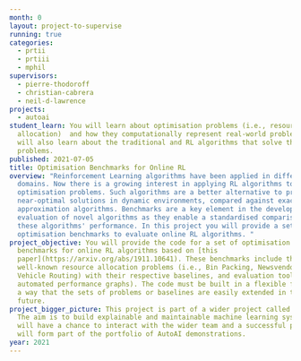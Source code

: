 ```yaml
---
month: 0
layout: project-to-supervise
running: true
categories:
  - prtii
  - prtiii
  - mphil
supervisors:
  - pierre-thodoroff
  - christian-cabrera
  - neil-d-lawrence
projects:
  - autoai
student_learn: You will learn about optimisation problems (i.e., resource
  allocation)  and how they computationally represent real-world problems. You
  will also learn about the traditional and RL algorithms that solve these
  problems.
published: 2021-07-05
title: Optimisation Benchmarks for Online RL
overview: "Reinforcement Learning algorithms have been applied in different
  domains. Now there is a growing interest in applying RL algorithms to
  optimisation problems. Such algorithms are a better alternative to produce
  near-optimal solutions in dynamic environments, compared against exact or
  approximation algorithms. Benchmarks are a key element in the development and
  evaluation of novel algorithms as they enable a standardised comparison of
  these algorithms' performance. In this project you will provide a set of
  optimisation benchmarks to evaluate online RL algorithms. "
project_objective: You will provide the code for a set of optimisation problems
  benchmarks for online RL algorithms based on [this
  paper](https://arxiv.org/abs/1911.10641). These benchmarks include three
  well-known resource allocation problems (i.e., Bin Packing, Newsvendoor, and
  Vehicle Routing) with their respective baselines, and evaluation tools (e.g.,
  automated performance graphs). The code must be built in a flexible fashion in
  a way that the sets of problems or baselines are easily extended in the
  future.
project_bigger_picture: This project is part of a wider project called AutoAI.
  The aim is to build explainable and maintainable machine learning systems. You
  will have a chance to interact with the wider team and a successful project
  will form part of the portfolio of AutoAI demonstrations.
year: 2021
---
```


